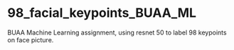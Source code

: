 # 98_facial_keypoints_BUAA_ML
BUAA Machine Learning assignment, using resnet 50 to label 98 keypoints on face picture.

